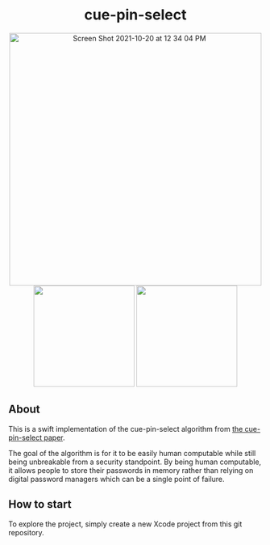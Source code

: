 <h1 align="center">cue-pin-select</h1>

<div align="center">
    <img width="500" alt="Screen Shot 2021-10-20 at 12 34 04 PM" src="https://user-images.githubusercontent.com/89526807/138134216-83176a57-18e6-4727-ad05-1bdaf5f6fedf.png">
  <img width="200" src="https://user-images.githubusercontent.com/89526807/138133119-86473270-0817-4530-8c54-9f44289bf290.gif">
  <img width="200" src="https://user-images.githubusercontent.com/89526807/138010246-b1ef6b05-27ef-44a7-9b52-a959ffde6c1c.gif">
</div>

## About

This is a swift implementation of the cue-pin-select algorithm from [the cue-pin-select paper](https://hal.archives-ouvertes.fr/hal-01781231/file/Cue_Pin_Select__a_Secure_and_Usable_Offline_Password_Scheme%20%286%29.pdf).

The goal of the algorithm is for it to be easily human computable while still being unbreakable from a security standpoint. By being human computable, it allows people to store their passwords in memory rather than relying on digital password managers which can be a single point of failure.

## How to start

To explore the project, simply create a new Xcode project from this git repository.

